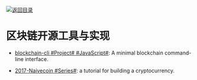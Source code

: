[![返回目录](https://parg.co/UGo)](https://github.com/wxyyxc1992/Awesome-Reference)

# 区块链开源工具与实现

* [blockchain-cli #Project# #JavaScript#](https://github.com/seanseany/blockchain-cli): A minimal blockchain command-line interface.

* [2017-Naivecoin #Series#](https://lhartikk.github.io/): a tutorial for building a cryptocurrency.
